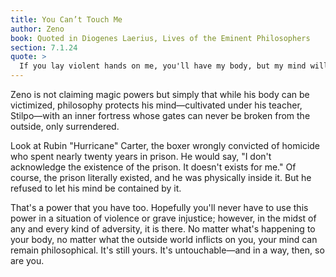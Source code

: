 ```yaml
---
title: You Can’t Touch Me
author: Zeno
book: Quoted in Diogenes Laerius, Lives of the Eminent Philosophers
section: 7.1.24
quote: >
  If you lay violent hands on me, you'll have my body, but my mind will remain with Stilpo.
---
```


Zeno is not claiming magic powers but simply that while his body can be victimized, philosophy protects his mind—cultivated under his teacher, Stilpo—with an inner fortress whose gates can never be broken from the outside, only surrendered.

Look at Rubin "Hurricane" Carter, the boxer wrongly convicted of homicide who spent nearly twenty years in prison. He would say, "I don't acknowledge the existence of the prison. It doesn't exists for me." Of course, the prison literally existed, and he was physically inside it. But he refused to let his mind be contained by it.

That's a power that you have too. Hopefully you'll never have to use this power in a situation of violence or grave injustice; however, in the midst of any and every kind of adversity, it is there. No matter what's happening to your body, no matter what the outside world inflicts on you, your mind can remain philosophical. It's still yours. It's untouchable—and in a way, then, so are you.
